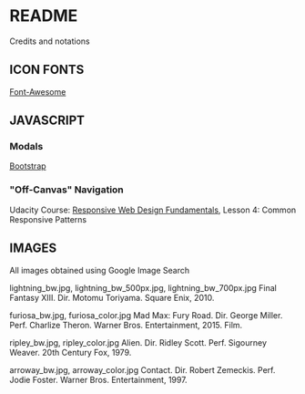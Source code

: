 # README

Credits and notations

## ICON FONTS

[Font-Awesome](http://fortawesome.github.io/Font-Awesome/)

## JAVASCRIPT

### Modals

[Bootstrap](http://getbootstrap.com/javascript/)

### "Off-Canvas" Navigation

Udacity
Course: [Responsive Web Design Fundamentals](https://www.udacity.com/course/responsive-web-design-fundamentals--ud893), Lesson 4: Common Responsive Patterns

## IMAGES

All images obtained using Google Image Search

lightning_bw.jpg, lightning_bw_500px.jpg, lightning_bw_700px.jpg
Final Fantasy XIII. Dir. Motomu Toriyama. Square Enix, 2010.

furiosa_bw.jpg, furiosa_color.jpg
Mad Max: Fury Road. Dir. George Miller. Perf. Charlize Theron. Warner Bros. Entertainment, 2015. Film.

ripley_bw.jpg, ripley_color.jpg
Alien. Dir. Ridley Scott. Perf. Sigourney Weaver. 20th Century Fox, 1979.

arroway_bw.jpg, arroway_color.jpg
Contact. Dir. Robert Zemeckis. Perf. Jodie Foster. Warner Bros. Entertainment, 1997.
